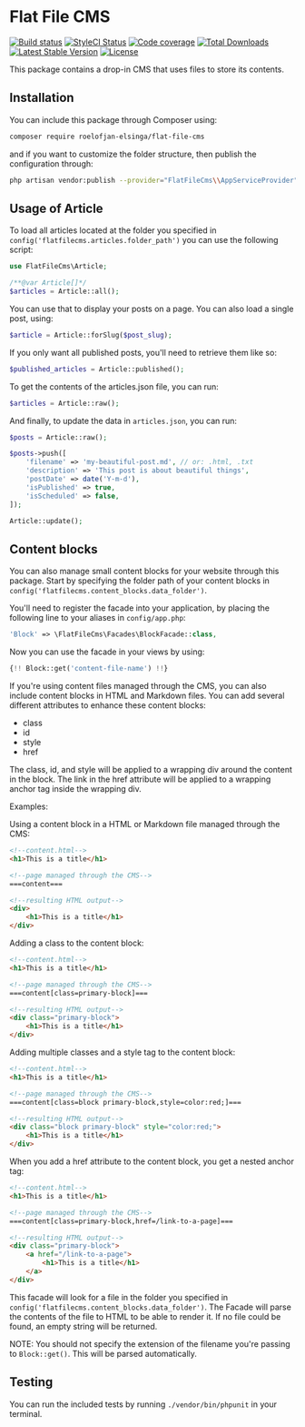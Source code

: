 # Flat File CMS

[![Build status](https://travis-ci.com/roelofjan-elsinga/flat-file-cms.svg)](https://travis-ci.com/roelofjan-elsinga/flat-file-cms)
[![StyleCI Status](https://github.styleci.io/repos/192778142/shield)](https://github.styleci.io/repos/192778142)
[![Code coverage](https://codecov.io/gh/roelofjan-elsinga/flat-file-cms/branch/master/graph/badge.svg)](https://codecov.io/gh/roelofjan-elsinga/flat-file-cms)
[![Total Downloads](https://poser.pugx.org/roelofjan-elsinga/flat-file-cms/downloads)](https://packagist.org/packages/roelofjan-elsinga/flat-file-cms)
[![Latest Stable Version](https://poser.pugx.org/roelofjan-elsinga/flat-file-cms/v/stable)](https://packagist.org/packages/roelofjan-elsinga/flat-file-cms)
[![License](https://poser.pugx.org/roelofjan-elsinga/flat-file-cms/license)](https://packagist.org/packages/roelofjan-elsinga/flat-file-cms)

This package contains a drop-in CMS that uses files to store its contents.

## Installation

You can include this package through Composer using:

```bash
composer require roelofjan-elsinga/flat-file-cms
```

and if you want to customize the folder structure, then publish the configuration through:

```bash
php artisan vendor:publish --provider="FlatFileCms\\AppServiceProvider"
```

## Usage of Article

To load all articles located at the folder you specified in 
``config('flatfilecms.articles.folder_path')`` you can use the following script:

```php
use FlatFileCms\Article;

/**@var Article[]*/
$articles = Article::all();
```

You can use that to display your posts on a page. You can also load a single post, using:

```php
$article = Article::forSlug($post_slug);
```

If you only want all published posts, you'll need to retrieve them like so:

```php
$published_articles = Article::published();
```

To get the contents of the articles.json file, you can run:

```php
$articles = Article::raw();
```

And finally, to update the data in ```articles.json```, you can run:

```php
$posts = Article::raw();

$posts->push([
    'filename' => 'my-beautiful-post.md', // or: .html, .txt
    'description' => 'This post is about beautiful things',
    'postDate' => date('Y-m-d'),
    'isPublished' => true,
    'isScheduled' => false,
]);

Article::update();
```

## Content blocks

You can also manage small content blocks for your website through this package. 
Start by specifying the folder path of your content blocks in 
``config('flatfilecms.content_blocks.data_folder')``.

You'll need to register the facade into your application, by placing the following 
line to your aliases in ``config/app.php``:

```php
'Block' => \FlatFileCms\Facades\BlockFacade::class,
```

Now you can use the facade in your views by using:

```php
{!! Block::get('content-file-name') !!}
```

If you're using content files managed through the CMS, you can also include content blocks in 
HTML and Markdown files. You can add several different attributes to enhance these content blocks:

- class
- id
- style
- href

The class, id, and style will be applied to a wrapping div around the content in the block.
The link in the href attribute will be applied to a wrapping anchor tag inside the wrapping div.

Examples:

Using a content block in a HTML or Markdown file managed through the CMS:

```html
<!--content.html-->
<h1>This is a title</h1>

<!--page managed through the CMS-->
===content===

<!--resulting HTML output-->
<div>
    <h1>This is a title</h1>
</div>
```

Adding a class to the content block:

```html
<!--content.html-->
<h1>This is a title</h1>

<!--page managed through the CMS-->
===content[class=primary-block]===

<!--resulting HTML output-->
<div class="primary-block">
    <h1>This is a title</h1>
</div>
```

Adding multiple classes and a style tag to the content block:

```html
<!--content.html-->
<h1>This is a title</h1>

<!--page managed through the CMS-->
===content[class=block primary-block,style=color:red;]===

<!--resulting HTML output-->
<div class="block primary-block" style="color:red;">
    <h1>This is a title</h1>
</div>
```

When you add a href attribute to the content block, you get a nested anchor tag:
```html
<!--content.html-->
<h1>This is a title</h1>

<!--page managed through the CMS-->
===content[class=primary-block,href=/link-to-a-page]===

<!--resulting HTML output-->
<div class="primary-block">
    <a href="/link-to-a-page">
        <h1>This is a title</h1>
    </a>
</div>
```

This facade will look for a file in the folder you specified in 
``config('flatfilecms.content_blocks.data_folder')``. 
The Facade will parse the contents of the file to HTML to be able to render it. 
If no file could be found, an empty string will be returned.

NOTE: You should not specify the extension of the filename you're passing to ``Block::get()``.
This will be parsed automatically.

## Testing

You can run the included tests by running ``./vendor/bin/phpunit`` in your terminal.

